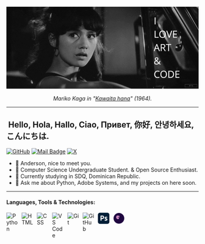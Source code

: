 <p align="center">
  <img src="https://github.com/kinoute/kinoute/blob/master/images/output.gif?raw=true" />
</p>
<p align="center">
  <em>Mariko Kaga in "<a href="https://www.imdb.com/title/tt0056327">Kawaita hana</a>" (1964).</em>
</p>

---

## &nbsp;Hello, Hola, Hallo, Ciao, Привет, 你好, 안녕하세요, こんにちは.

[![GitHub](https://img.shields.io/badge/GitHub-insomniohere-181717?style=flat&logo=github)](https://github.com/insomniohere)
[![Mail Badge](https://img.shields.io/badge/-insomniohere@gmail.com-c14438?style=flat&logo=Gmail&logoColor=white&link=mailto:insomniohere@gmail.com)](mailto:insomniohere@gmail.com)
[![X](https://img.shields.io/badge/-@insomniohere-1DA1F2?style=flat&logo=twitter&logoColor=white)](https://x.com/insomniohere)

- 🥽 Anderson, nice to meet you. 
- 🥽 Computer Science Undergraduate Student. & Open Source Enthusiast.
- 🥽 Currently studying in SDQ, Dominican Republic.
- 🥽 Ask me about Python, Adobe Systems, and my projects on here soon.

---

#### Languages, Tools & Technologies: 
<img align="left" alt="Python" width="30px" style="padding-right:10px;" src="https://cdn.jsdelivr.net/gh/devicons/devicon/icons/python/python-plain.svg"/>
<img align="left" alt="HTML" width="30px" style="padding-right:10px;" src="https://cdn.jsdelivr.net/gh/devicons/devicon/icons/html5/html5-plain.svg"/>
<img align="left" alt="CSS" width="30px" style="padding-right:10px;" src="https://cdn.jsdelivr.net/gh/devicons/devicon/icons/css3/css3-plain.svg"/>
<img align="left" alt="VS Code" width="30px" style="padding-right:10px;" src="https://cdn.jsdelivr.net/gh/devicons/devicon/icons/vscode/vscode-original.svg"/>
<img align="left" alt="Git" width="30px" style="padding-right:10px;" src="https://cdn.jsdelivr.net/gh/devicons/devicon/icons/git/git-original.svg"/>
<img align="left" alt="GitHub" width="30px" style="padding-right:10px;" src="https://cdn.jsdelivr.net/gh/devicons/devicon/icons/github/github-original.svg"/>
<img align="left" alt="Photoshop" width="30px" style="padding-right:10px;" src="https://raw.githubusercontent.com/devicons/devicon/master/icons/photoshop/photoshop-plain.svg"/>
<img align="left" alt="After Effects" width="30px" style="padding-right:10px;" src="https://raw.githubusercontent.com/devicons/devicon/master/icons/aftereffects/aftereffects-original.svg"/>
<br />

